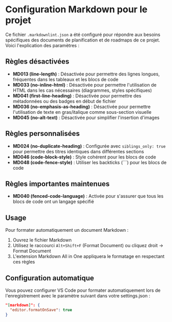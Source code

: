 # Configuration Markdown pour le projet

Ce fichier `.markdownlint.json` a été configuré pour répondre aux besoins spécifiques des documents de planification et de roadmaps de ce projet. Voici l'explication des paramètres :

## Règles désactivées

- **MD013 (line-length)** : Désactivée pour permettre des lignes longues, fréquentes dans les tableaux et les blocs de code
- **MD033 (no-inline-html)** : Désactivée pour permettre l'utilisation de HTML dans les cas nécessaires (diagrammes, styles spécifiques)
- **MD041 (first-line-heading)** : Désactivée pour permettre des métadonnées ou des badges en début de fichier
- **MD036 (no-emphasis-as-heading)** : Désactivée pour permettre l'utilisation de texte en gras/italique comme sous-section visuelle
- **MD045 (no-alt-text)** : Désactivée pour simplifier l'insertion d'images

## Règles personnalisées

- **MD024 (no-duplicate-heading)** : Configurée avec `siblings_only: true` pour permettre des titres identiques dans différentes sections
- **MD046 (code-block-style)** : Style cohérent pour les blocs de code
- **MD048 (code-fence-style)** : Utiliser les backticks (```) pour les blocs de code

## Règles importantes maintenues

- **MD040 (fenced-code-language)** : Activée pour s'assurer que tous les blocs de code ont un langage spécifié

## Usage

Pour formater automatiquement un document Markdown :

1. Ouvrez le fichier Markdown
2. Utilisez le raccourci `Alt+Shift+F` (Format Document) ou cliquez droit → Format Document
3. L'extension Markdown All in One appliquera le formatage en respectant ces règles

## Configuration automatique

Vous pouvez configurer VS Code pour formater automatiquement lors de l'enregistrement avec le paramètre suivant dans votre settings.json :

```json
"[markdown]": {
  "editor.formatOnSave": true
}
```
